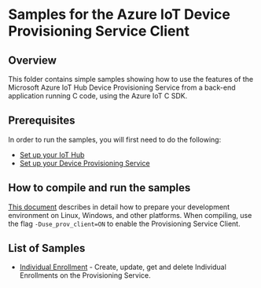 # Samples for the Azure IoT Device Provisioning Service Client

## Overview 

This folder contains simple samples showing how to use the features of the Microsoft Azure IoT Hub Device Provisioning Service from a back-end application running C code, using the Azure IoT C SDK.

## Prerequisites

In order to run the samples, you will first need to do the following:
* [Set up your IoT Hub][setup-iot-hub]
* [Set up your Device Provisioning Service][setup-provisioning-service]

## How to compile and run the samples

[This document][devbox-setup] describes in detail how to prepare your development environment on Linux, Windows, and other platforms. When compiling, use the flag `-Duse_prov_client=ON` to enable the Provisioning Service Client.

## List of Samples

* [Individual Enrollment](provisioning_individual_enrollment_sample) - Create, update, get and delete Individual Enrollments on the Provisioning Service.

[setup-iot-hub]: https://aka.ms/howtocreateazureiothub
[setup-provisioning-service]: https://docs.microsoft.com/en-us/azure/iot-dps/quick-setup-auto-provision
[devbox-setup]: ../../doc/devbox-setup.md